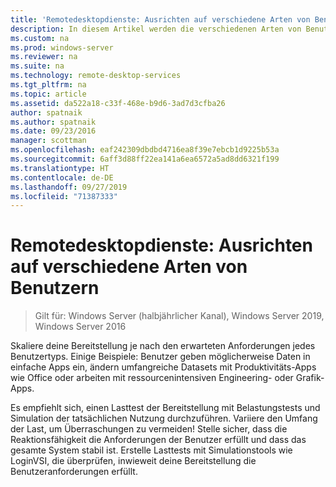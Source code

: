```yaml
---
title: 'Remotedesktopdienste: Ausrichten auf verschiedene Arten von Benutzern'
description: In diesem Artikel werden die verschiedenen Arten von Benutzern für die Remotedesktopdienste beschrieben.
ms.custom: na
ms.prod: windows-server
ms.reviewer: na
ms.suite: na
ms.technology: remote-desktop-services
ms.tgt_pltfrm: na
ms.topic: article
ms.assetid: da522a18-c33f-468e-b9d6-3ad7d3cfba26
author: spatnaik
ms.author: spatnaik
ms.date: 09/23/2016
manager: scottman
ms.openlocfilehash: eaf242309dbdbd4716ea8f39e7ebcb1d9225b53a
ms.sourcegitcommit: 6aff3d88ff22ea141a6ea6572a5ad8dd6321f199
ms.translationtype: HT
ms.contentlocale: de-DE
ms.lasthandoff: 09/27/2019
ms.locfileid: "71387333"
---
```

# <a name="remote-desktop-services---cater-to-different-kinds-of-users"></a>Remotedesktopdienste: Ausrichten auf verschiedene Arten von Benutzern

>Gilt für: Windows Server (halbjährlicher Kanal), Windows Server 2019, Windows Server 2016

Skaliere deine Bereitstellung je nach den erwarteten Anforderungen jedes Benutzertyps.
Einige Beispiele: Benutzer geben möglicherweise Daten in einfache Apps ein, ändern umfangreiche Datasets mit Produktivitäts-Apps wie Office oder arbeiten mit ressourcenintensiven Engineering- oder Grafik-Apps.

Es empfiehlt sich, einen Lasttest der Bereitstellung mit Belastungstests und Simulation der tatsächlichen Nutzung durchzuführen. Variiere den Umfang der Last, um Überraschungen zu vermeiden! Stelle sicher, dass die Reaktionsfähigkeit die Anforderungen der Benutzer erfüllt und dass das gesamte System stabil ist. Erstelle Lasttests mit Simulationstools wie LoginVSI, die überprüfen, inwieweit deine Bereitstellung die Benutzeranforderungen erfüllt. 
